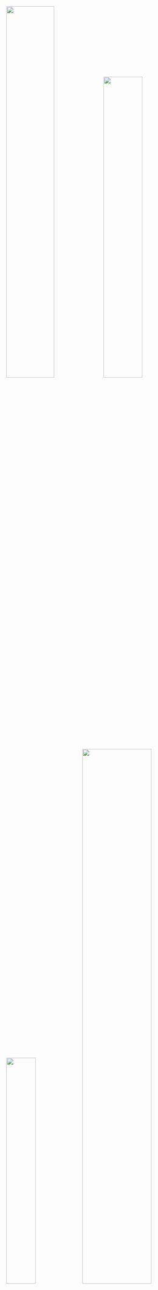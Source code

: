 <img width="50%" src="https://github.com/user-attachments/assets/f21d95aa-412b-455a-af97-81629d7e4f2e" />

<img src="https://github.com/user-attachments/assets/ee3adea5-a710-4ebb-b333-26e636a33d52" width="45%"/>
<img src="https://github.com/user-attachments/assets/b49e8893-a4da-47e5-81f2-4d002b1f2266" width="39%" />
<img src="https://github.com/user-attachments/assets/cb2dcd9f-c22a-4272-b388-dafc3de65fa2" width="60%" />

### What is STEMulate Research Program?

International research program, uniting students from over 20 countries, mentored by experts from top institutions like Stanford, Purdue, UC Berkley, in collaboration with OdepLabs and 360mentors, aimed at achieving the 4th Sustainable Development Goal of the United Nations: ensuring inclusive and equitable quality education and promoting lifelong learning opportunities for all.

You can contact us using:
- Instagram: <a href="https://instagram.com/stemulate_program">@stemulate_program</a>.
- Linkedin: <a href="https://www.linkedin.com/company/stemulate-program/">STEMulate Program</a>.
- Email: <a href="mailto:admissions@stemulateprogram.com">admissions@stemulateprogram.com</a>.

# Tables of contents

- <a href="#tech-stack">Tech stack</a>
- <a href="#how-to-run">How to run (locally)</a>
- <a href="#database">Setting up database</a>

<hr />

## Tech stack

- React.js, Typescript, Vite.
- HCaptcha, Supabase with RLS configured.
- Google Sheets API v4 for transfering application data from Supabase to Google Sheets.
- Python, SMTP for sending automated emails through MailTrap.

## How to run

```bash
git clone https://github.com/seacite-tech/stemulate
cd stemulate
npm install
npm run dev
```

## Database

Supabase serves as our primary data persistence layer; consequently, all data operations are executed using PostgreSQL functionalities, complemented by Supabase-specific enhancements. All data required to replicate our Supabase setup is located in `supabase` folder.

### Transferring Applications Table to Google Sheets

To automatically transfer your application data to Google Sheets, follow these steps:

* **Create a Service Account:** Before proceeding, ensure you have created a Google Service Account. This account will be used to programmatically access your Google Sheet.

* **Invite Service Account as Editor:** Share your Google Sheet with the email address of the newly created service account and grant it **Editor** permissions. This allows the service account to write data to your sheet.

* **Download Credentials:** Obtain the service account's JSON key file (e.g., `service_account.json`). Store this file securely.

* Navigate to your `automation` directory:
  ```bash
  cd automation
  ```

* Create a `.env` file within the automation directory and populate it with your specific credentials and sheet details.
  ```env
  SUPABASE_URL=https://abrakadabra.supabase.co
  SUPABASE_ANON_KEY=eyJhbGciOiJIUzI1NiIsInR5cCI6IkpXVCJ9...
  GOOGLE_SHEETS_CREDENTIALS_PATH=service_account.json
  GOOGLE_SHEET_NAME=STEMulate 2025
  GOOGLE_SHEET_WORKSHEET_NAME=Application
  ```

  - `SUPABASE_URL`: Your Supabase project URL.
  - `SUPABASE_ANON_KEY`: Your Supabase anonymous key.
  - `GOOGLE_SHEETS_CREDENTIALS_PATH`: The path to your service account's JSON key file (e.g., service_account.json).
  - `GOOGLE_SHEET_NAME`: The exact name of your Google Sheet.
  - `GOOGLE_SHEET_WORKSHEET_NAME`: The exact name of the specific worksheet (tab) within your Google Sheet where data should be inserted.

* Create Python virtual environment and install all necessary dependencies:
  ```
  python3 -m venv .venv
  source .venv/bin/activate
  pip install -r requirements.txt
  ```

* Execute the Python script to transfer data manually to test if everything works correctly:
  ```
  python3 google_sheets.py
  ```

* To automate the data transfer at regular intervals, you can set up a cron job. This example schedules the script to run every day at 3:00 AM.
  ```bash
  0 3 * * * /usr/bin/python3 /path/to/your/automation/google_sheets.py >> /path/to/your/automation/cron.log 2>&1
  ```

> [!NOTE]
> Remember to replace the placeholder paths with your actual paths before setting up the cron job.


